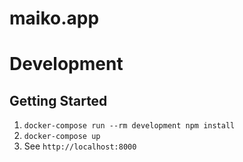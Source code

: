 # maiko.app

# Development

## Getting Started

1. `docker-compose run --rm development npm install`
1. `docker-compose up`
1. See `http://localhost:8000`
